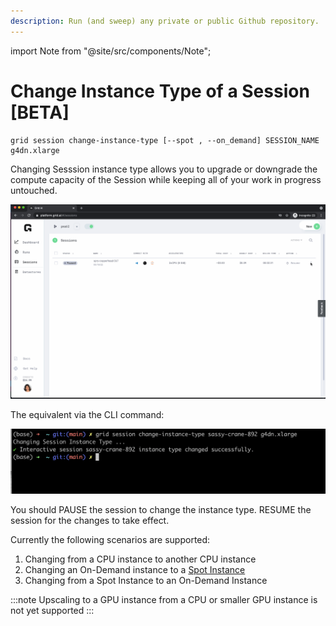 ```yaml
---
description: Run (and sweep) any private or public Github repository.
---
```

import Note from "@site/src/components/Note";

# Change Instance Type of a Session [BETA]

```text
grid session change-instance-type [--spot , --on_demand] SESSION_NAME g4dn.xlarge
```

Changing Sesssion instance type allows you to upgrade or downgrade the compute capacity of the Session while keeping all of your work in progress untouched.

![](/images/sessions/change-instance-type.gif)


The equivalent via the CLI command:

![](/images/sessions/change-instance-type.png)

You should PAUSE the session to change the instance type. RESUME the session for the changes to take effect.

Currently the following scenarios are supported: 
1. Changing from a CPU instance to another CPU instance
2. Changing an On-Demand instance to a [Spot Instance](https://docs.grid.ai/features/runs/interruptible-machines#interruptible-machines)
3. Changing from a Spot Instance to an On-Demand Instance

:::note
Upscaling to a GPU instance from a CPU or smaller GPU instance is not yet supported
:::